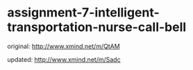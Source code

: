 # assignment-7-intelligent-transportation-nurse-call-bell
original: http://www.xmind.net/m/QtAM

updated: http://www.xmind.net/m/Sadc
